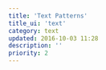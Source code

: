 ```yaml
---
title: 'Text Patterns'
title_ui: 'text'
category: text
updated: 2016-10-03 11:28
description: ''
priority: 2
---
```

